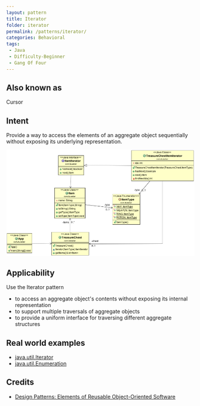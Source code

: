 ```yaml
---
layout: pattern
title: Iterator
folder: iterator
permalink: /patterns/iterator/
categories: Behavioral
tags:
 - Java
 - Difficulty-Beginner
 - Gang Of Four
---
```


## Also known as
Cursor

## Intent
Provide a way to access the elements of an aggregate object
sequentially without exposing its underlying representation.

![alt text](./etc/iterator_1.png "Iterator")

## Applicability
Use the Iterator pattern

* to access an aggregate object's contents without exposing its internal representation
* to support multiple traversals of aggregate objects
* to provide a uniform interface for traversing different aggregate structures

## Real world examples

* [java.util.Iterator](http://docs.oracle.com/javase/8/docs/api/java/util/Iterator.html)
* [java.util.Enumeration](http://docs.oracle.com/javase/8/docs/api/java/util/Enumeration.html)

## Credits

* [Design Patterns: Elements of Reusable Object-Oriented Software](http://www.amazon.com/Design-Patterns-Elements-Reusable-Object-Oriented/dp/0201633612)
